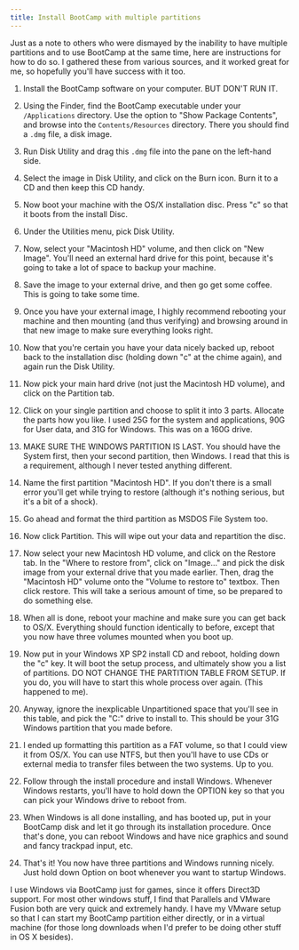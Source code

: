 ```yaml
---
title: Install BootCamp with multiple partitions
---
```


Just as a note to others who were dismayed by the inability to have multiple partitions and to use BootCamp at the same time, here are instructions for how to do so. I gathered these from various sources, and it worked great for me, so hopefully you'll have success with it too.

<!--more-->
1. Install the BootCamp software on your computer. BUT DON'T RUN IT.

2. Using the Finder, find the BootCamp executable under your `/Applications` directory. Use the option to "Show Package Contents", and browse into the `Contents/Resources` directory. There you should find a `.dmg` file, a disk image.

3. Run Disk Utility and drag this `.dmg` file into the pane on the left-hand side.

4. Select the image in Disk Utility, and click on the Burn icon. Burn it to a CD and then keep this CD handy.

5. Now boot your machine with the OS/X installation disc. Press "c" so that it boots from the install Disc.

6. Under the Utilities menu, pick Disk Utility.

7. Now, select your "Macintosh HD" volume, and then click on "New Image". You'll need an external hard drive for this point, because it's going to take a lot of space to backup your machine.

8. Save the image to your external drive, and then go get some coffee. This is going to take some time.

9. Once you have your external image, I highly recommend rebooting your machine and then mounting (and thus verifying) and browsing around in that new image to make sure everything looks right.

10. Now that you're certain you have your data nicely backed up, reboot back to the installation disc (holding down "c" at the chime again), and again run the Disk Utility.

11. Now pick your main hard drive (not just the Macintosh HD volume), and click on the Partition tab.

12. Click on your single partition and choose to split it into 3 parts. Allocate the parts how you like. I used 25G for the system and applications, 90G for User data, and 31G for Windows. This was on a 160G drive.

13. MAKE SURE THE WINDOWS PARTITION IS LAST. You should have the System first, then your second partition, then Windows. I read that this is a requirement, although I never tested anything different.

14. Name the first partition "Macintosh HD". If you don't there is a small error you'll get while trying to restore (although it's nothing serious, but it's a bit of a shock).

15. Go ahead and format the third partition as MSDOS File System too.

16. Now click Partition. This will wipe out your data and repartition the disc.

17. Now select your new Macintosh HD volume, and click on the Restore tab. In the "Where to restore from", click on "Image..." and pick the disk image from your external drive that you made earlier. Then, drag the "Macintosh HD" volume onto the "Volume to restore to" textbox. Then click restore. This will take a serious amount of time, so be prepared to do something else.

18. When all is done, reboot your machine and make sure you can get back to OS/X. Everything should function identically to before, except that you now have three volumes mounted when you boot up.

19. Now put in your Windows XP SP2 install CD and reboot, holding down the "c" key. It will boot the setup process, and ultimately show you a list of partitions. DO NOT CHANGE THE PARTITION TABLE FROM SETUP. If you do, you will have to start this whole process over again. (This happened to me).

20. Anyway, ignore the inexplicable Unpartitioned space that you'll see in this table, and pick the "C:" drive to install to. This should be your 31G Windows partition that you made before.

21. I ended up formatting this partition as a FAT volume, so that I could view it from OS/X. You can use NTFS, but then you'll have to use CDs or external media to transfer files between the two systems. Up to you.

22. Follow through the install procedure and install Windows. Whenever Windows restarts, you'll have to hold down the OPTION key so that you can pick your Windows drive to reboot from.

23. When Windows is all done installing, and has booted up, put in your BootCamp disk and let it go through its installation procedure. Once that's done, you can reboot Windows and have nice graphics and sound and fancy trackpad input, etc.

24. That's it! You now have three partitions and Windows running nicely. Just hold down Option on boot whenever you want to startup Windows.

I use Windows via BootCamp just for games, since it offers Direct3D support. For most other windows stuff, I find that Parallels and VMware Fusion both are very quick and extremely handy. I have my VMware setup so that I can start my BootCamp partition either directly, or in a virtual machine (for those long downloads when I'd prefer to be doing other stuff in OS X besides).

